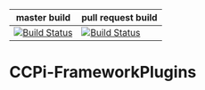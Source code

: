 
| master build | pull request build |
|--------|-------------|
| [![Build Status](https://anvil.softeng-support.ac.uk/jenkins/buildStatus/icon?job=CILsingle/CCPi-FrameworkPlugins)](https://anvil.softeng-support.ac.uk/jenkins/job/CILsingle/job/CCPi-FrameworkPlugins/) | [![Build Status](https://anvil.softeng-support.ac.uk/jenkins/buildStatus/icon?job=CILsingle/CCPi-FrameworkPlugins-dev)](https://anvil.softeng-support.ac.uk/jenkins/job/CILsingle/job/CCPi-FrameworkPlugins-dev/) |

# CCPi-FrameworkPlugins
